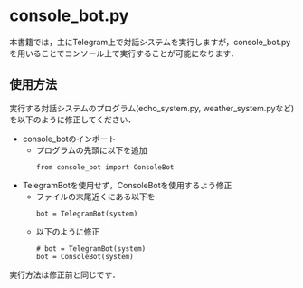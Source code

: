 # console_bot.py

本書籍では，主にTelegram上で対話システムを実行しますが，console_bot.pyを用いることでコンソール上で実行することが可能になります．

## 使用方法

実行する対話システムのプログラム(echo_system.py, weather_system.pyなど)を以下のように修正してください．

* console_botのインポート
  * プログラムの先頭に以下を追加
    ```
    from console_bot import ConsoleBot
    ```
* TelegramBotを使用せず，ConsoleBotを使用するよう修正
  * ファイルの末尾近くにある以下を
    ```
    bot = TelegramBot(system)
    ```
  * 以下のように修正
    ```
    # bot = TelegramBot(system)
    bot = ConsoleBot(system)    
    ```
    
実行方法は修正前と同じです．
